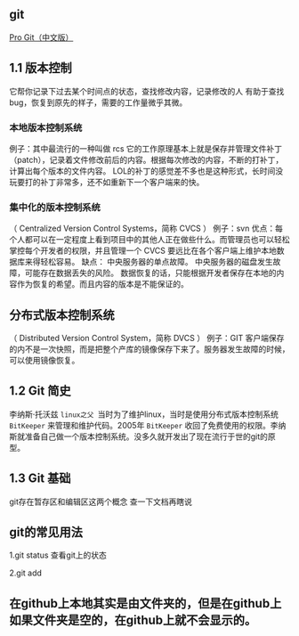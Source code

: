 ## git
[Pro Git（中文版）](http://git.oschina.net/progit/)

## 1.1 版本控制
它帮你记录下过去某个时间点的状态，查找修改内容，记录修改的人
有助于查找bug，恢复到原先的样子，需要的工作量微乎其微。

### 本地版本控制系统
例子：其中最流行的一种叫做 rcs
它的工作原理基本上就是保存并管理文件补丁（patch），记录着文件修改前后的内容。根据每次修改的内容，不断的打补丁，计算出每个版本的文件内容。
LOL的补丁的感觉差不多也是这种形式，长时间没玩要打的补丁非常多，还不如重新下一个客户端来的快。

### 集中化的版本控制系统
（ Centralized Version Control Systems，简称 CVCS ）
例子：svn
优点：每个人都可以在一定程度上看到项目中的其他人正在做些什么。而管理员也可以轻松掌控每个开发者的权限，并且管理一个 CVCS 要远比在各个客户端上维护本地数据库来得轻松容易。
缺点：
中央服务器的单点故障。
中央服务器的磁盘发生故障，可能存在数据丢失的风险。
数据恢复的话，只能根据开发者保存在本地的内容作为恢复的希望。而且内容的版本是不能保证的。

## 分布式版本控制系统
（ Distributed Version Control System，简称 DVCS ）
例子：GIT
客户端保存的内不是一次快照，而是把整个产库的镜像保存下来了。服务器发生故障的时候，可以使用镜像恢复。


## 1.2 Git 简史
李纳斯·托沃兹 `linux之父 `当时为了维护linux，当时是使用分布式版本控制系统 `BitKeeper` 来管理和维护代码。2005年 `BitKeeper` 收回了免费使用的权限。李纳斯就准备自己做一个版本控制系统。没多久就开发出了现在流行于世的git的原型。

## 1.3 Git 基础




































git存在暂存区和编辑区这两个概念
查一下文档再瞎说
## git的常见用法
1.git status
查看git上的状态

2.git add


## 在github上本地其实是由文件夹的，但是在github上如果文件夹是空的，在github上就不会显示的。
